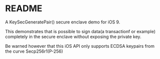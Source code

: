 # README #

A KeySecGeneratePair() secure enclave demo for iOS 9.  

This demonstrates that is possible to sign data(a transactionf or example) completely in the secure enclave without exposing the private key.  

Be warned however that this iOS API only supports ECDSA keypairs from the curve Secp256r1(P-256)
